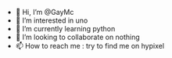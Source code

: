 - 👋 Hi, I’m @GayMc
- 👀 I’m interested in uno
- 🌱 I’m currently learning python
- 💞️ I’m looking to collaborate on nothing
- 📫 How to reach me : try to find me on hypixel

<!---
GayMc/GayMc is a ✨ special ✨ repository because its `README.md` (this file) appears on your GitHub profile.
You can click the Preview link to take a look at your changes.
--->
